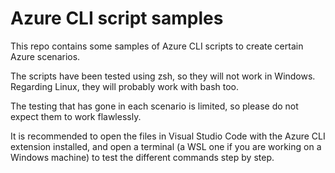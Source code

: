 # Azure CLI script samples

This repo contains some samples of Azure CLI scripts to create certain Azure scenarios.

The scripts have been tested using zsh, so they will not work in Windows. Regarding Linux, they will probably work with bash too.

The testing that has gone in each scenario is limited, so please do not expect them to work flawlessly.

It is recommended to open the files in Visual Studio Code with the Azure CLI extension installed, and open a terminal (a WSL one if you are working on a Windows machine) to test the different commands step by step.